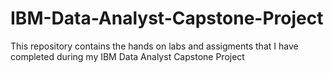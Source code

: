 # IBM-Data-Analyst-Capstone-Project
This repository contains the hands on labs and assigments that I have completed during my IBM Data Analyst Capstone Project
